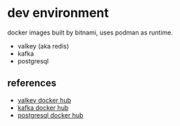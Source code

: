 # dev environment

docker images built by bitnami, uses podman as runtime.

- valkey (aka redis)
- kafka
- postgresql

## references

- [valkey docker hub](https://hub.docker.com/r/bitnami/valkey)
- [kafka docker hub](https://hub.docker.com/r/bitnami/kafka)
- [postgresql docker hub](https://hub.docker.com/r/bitnami/postgresql)

